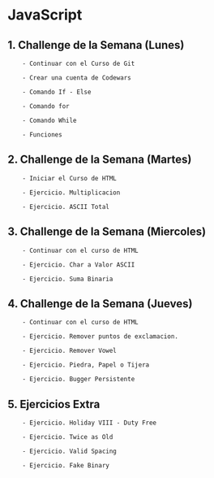# JavaScript

## 1. Challenge de la Semana (Lunes)

        - Continuar con el Curso de Git

        - Crear una cuenta de Codewars

        - Comando If - Else

        - Comando for

        - Comando While

        - Funciones

## 2. Challenge de la Semana (Martes)

        - Iniciar el Curso de HTML

        - Ejercicio. Multiplicacion

        - Ejercicio. ASCII Total

## 3. Challenge de la Semana (Miercoles)

        - Continuar con el curso de HTML

        - Ejercicio. Char a Valor ASCII

        - Ejercicio. Suma Binaria

## 4. Challenge de la Semana (Jueves)

        - Continuar con el curso de HTML

        - Ejercicio. Remover puntos de exclamacion.

        - Ejercicio. Remover Vowel

        - Ejercicio. Piedra, Papel o Tijera

        - Ejercicio. Bugger Persistente

## 5. Ejercicios Extra 

        - Ejercicio. Holiday VIII - Duty Free

        - Ejercicio. Twice as Old

        - Ejercicio. Valid Spacing

        - Ejercicio. Fake Binary